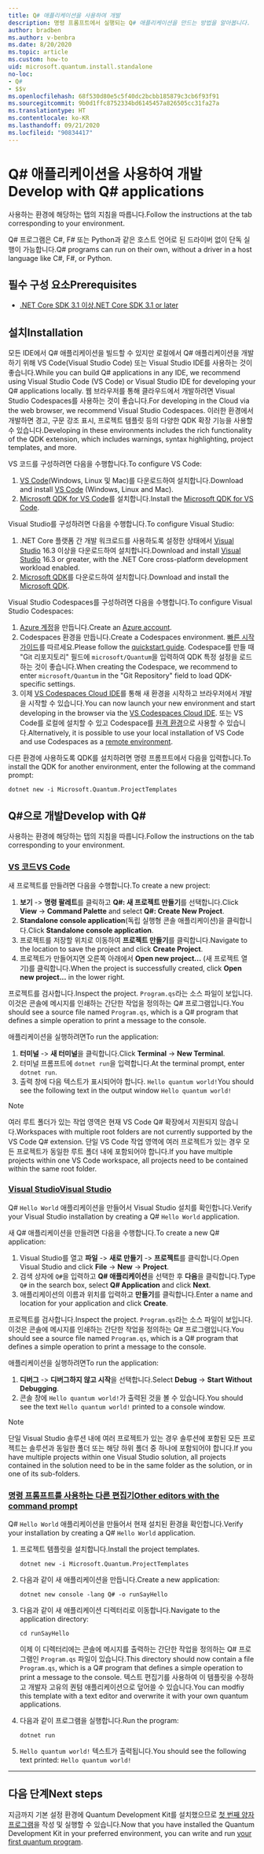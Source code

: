 ```yaml
---
title: Q# 애플리케이션을 사용하여 개발
description: 명령 프롬프트에서 실행되는 Q# 애플리케이션을 만드는 방법을 알아봅니다.
author: bradben
ms.author: v-benbra
ms.date: 8/20/2020
ms.topic: article
ms.custom: how-to
uid: microsoft.quantum.install.standalone
no-loc:
- Q#
- $$v
ms.openlocfilehash: 68f530d80e5c5f40dc2bcbb185879c3cb6f93f91
ms.sourcegitcommit: 9b0d1ffc8752334bd6145457a826505cc31fa27a
ms.translationtype: HT
ms.contentlocale: ko-KR
ms.lasthandoff: 09/21/2020
ms.locfileid: "90834417"
---
```

# <a name="develop-with-no-locq-applications"></a><span data-ttu-id="ba043-103">Q# 애플리케이션을 사용하여 개발</span><span class="sxs-lookup"><span data-stu-id="ba043-103">Develop with Q# applications</span></span>

<span data-ttu-id="ba043-104">사용하는 환경에 해당하는 탭의 지침을 따릅니다.</span><span class="sxs-lookup"><span data-stu-id="ba043-104">Follow the instructions at the tab corresponding to your environment.</span></span>

<span data-ttu-id="ba043-105">Q# 프로그램은 C#, F# 또는 Python과 같은 호스트 언어로 된 드라이버 없이 단독 실행이 가능합니다.</span><span class="sxs-lookup"><span data-stu-id="ba043-105">Q# programs can run on their own, without a driver in a host language like C#, F#, or Python.</span></span>

## <a name="prerequisites"></a><span data-ttu-id="ba043-106">필수 구성 요소</span><span class="sxs-lookup"><span data-stu-id="ba043-106">Prerequisites</span></span>

- [<span data-ttu-id="ba043-107">.NET Core SDK 3.1 이상</span><span class="sxs-lookup"><span data-stu-id="ba043-107">.NET Core SDK 3.1 or later</span></span>](https://www.microsoft.com/net/download)

## <a name="installation"></a><span data-ttu-id="ba043-108">설치</span><span class="sxs-lookup"><span data-stu-id="ba043-108">Installation</span></span>

<span data-ttu-id="ba043-109">모든 IDE에서 Q# 애플리케이션을 빌드할 수 있지만 로컬에서 Q# 애플리케이션을 개발하기 위해 VS Code(Visual Studio Code) 또는 Visual Studio IDE를 사용하는 것이 좋습니다.</span><span class="sxs-lookup"><span data-stu-id="ba043-109">While you can build Q# applications in any IDE, we recommend using Visual Studio Code (VS Code) or Visual Studio IDE for developing your Q# applications locally.</span></span> <span data-ttu-id="ba043-110">웹 브라우저를 통해 클라우드에서 개발하려면 Visual Studio Codespaces를 사용하는 것이 좋습니다.</span><span class="sxs-lookup"><span data-stu-id="ba043-110">For developing in the Cloud via the web browser, we recommend Visual Studio Codespaces.</span></span> <span data-ttu-id="ba043-111">이러한 환경에서 개발하면 경고, 구문 강조 표시, 프로젝트 템플릿 등의 다양한 QDK 확장 기능을 사용할 수 있습니다.</span><span class="sxs-lookup"><span data-stu-id="ba043-111">Developing in these environments includes the rich functionality of the QDK extension, which includes warnings, syntax highlighting, project templates, and more.</span></span> 

<span data-ttu-id="ba043-112">VS 코드를 구성하려면 다음을 수행합니다.</span><span class="sxs-lookup"><span data-stu-id="ba043-112">To configure VS Code:</span></span>

1. <span data-ttu-id="ba043-113">[VS Code](https://code.visualstudio.com/download)(Windows, Linux 및 Mac)를 다운로드하여 설치합니다.</span><span class="sxs-lookup"><span data-stu-id="ba043-113">Download and install [VS Code](https://code.visualstudio.com/download) (Windows, Linux and Mac).</span></span>
2. <span data-ttu-id="ba043-114">[Microsoft QDK for VS Code](https://marketplace.visualstudio.com/items?itemName=quantum.quantum-devkit-vscode)를 설치합니다.</span><span class="sxs-lookup"><span data-stu-id="ba043-114">Install the [Microsoft QDK for VS Code](https://marketplace.visualstudio.com/items?itemName=quantum.quantum-devkit-vscode).</span></span>

<span data-ttu-id="ba043-115">Visual Studio를 구성하려면 다음을 수행합니다.</span><span class="sxs-lookup"><span data-stu-id="ba043-115">To configure Visual Studio:</span></span>

1. <span data-ttu-id="ba043-116">.NET Core 플랫폼 간 개발 워크로드를 사용하도록 설정한 상태에서 [Visual Studio](https://visualstudio.microsoft.com/downloads/) 16.3 이상을 다운로드하여 설치합니다.</span><span class="sxs-lookup"><span data-stu-id="ba043-116">Download and install [Visual Studio](https://visualstudio.microsoft.com/downloads/) 16.3 or greater, with the .NET Core cross-platform development workload enabled.</span></span>
2. <span data-ttu-id="ba043-117">[Microsoft QDK](https://marketplace.visualstudio.com/items?itemName=quantum.DevKit)를 다운로드하여 설치합니다.</span><span class="sxs-lookup"><span data-stu-id="ba043-117">Download and install the [Microsoft QDK](https://marketplace.visualstudio.com/items?itemName=quantum.DevKit).</span></span>

<span data-ttu-id="ba043-118">Visual Studio Codespaces를 구성하려면 다음을 수행합니다.</span><span class="sxs-lookup"><span data-stu-id="ba043-118">To configure Visual Studio Codespaces:</span></span>

1. <span data-ttu-id="ba043-119">[Azure 계정](https://azure.microsoft.com/free/)을 만듭니다.</span><span class="sxs-lookup"><span data-stu-id="ba043-119">Create an [Azure account](https://azure.microsoft.com/free/).</span></span>
2. <span data-ttu-id="ba043-120">Codespaces 환경을 만듭니다.</span><span class="sxs-lookup"><span data-stu-id="ba043-120">Create a Codespaces environment.</span></span> <span data-ttu-id="ba043-121">[빠른 시작 가이드](https://docs.microsoft.com/visualstudio/codespaces/quickstarts/browser)를 따르세요.</span><span class="sxs-lookup"><span data-stu-id="ba043-121">Please follow the [quickstart guide](https://docs.microsoft.com/visualstudio/codespaces/quickstarts/browser).</span></span> <span data-ttu-id="ba043-122">Codespace를 만들 때 "Git 리포지토리" 필드에 `microsoft/Quantum`을 입력하여 QDK 특정 설정을 로드하는 것이 좋습니다.</span><span class="sxs-lookup"><span data-stu-id="ba043-122">When creating the Codespace, we recommend to enter `microsoft/Quantum` in the "Git Repository" field to load QDK-specific settings.</span></span>
3. <span data-ttu-id="ba043-123">이제 [VS Codespaces Cloud IDE](https://online.visualstudio.com/environments)를 통해 새 환경을 시작하고 브라우저에서 개발을 시작할 수 있습니다.</span><span class="sxs-lookup"><span data-stu-id="ba043-123">You can now launch your new environment and start developing in the browser via the [VS Codespaces Cloud IDE](https://online.visualstudio.com/environments).</span></span> <span data-ttu-id="ba043-124">또는 VS Code를 로컬에 설치할 수 있고 Codespace를 [원격 환경](https://docs.microsoft.com/visualstudio/online/how-to/vscode)으로 사용할 수 있습니다.</span><span class="sxs-lookup"><span data-stu-id="ba043-124">Alternatively, it is possible to use your local installation of VS Code and use Codespaces as a [remote environment](https://docs.microsoft.com/visualstudio/online/how-to/vscode).</span></span>


<span data-ttu-id="ba043-125">다른 환경에 사용하도록 QDK를 설치하려면 명령 프롬프트에서 다음을 입력합니다.</span><span class="sxs-lookup"><span data-stu-id="ba043-125">To install the QDK for another environment, enter the following at the command prompt:</span></span>

```dotnetcli
dotnet new -i Microsoft.Quantum.ProjectTemplates
```

## <a name="develop-with-no-locq"></a><span data-ttu-id="ba043-126">Q#으로 개발</span><span class="sxs-lookup"><span data-stu-id="ba043-126">Develop with Q#</span></span>

<span data-ttu-id="ba043-127">사용하는 환경에 해당하는 탭의 지침을 따릅니다.</span><span class="sxs-lookup"><span data-stu-id="ba043-127">Follow the instructions on the tab corresponding to your environment.</span></span>

### <a name="vs-code"></a>[<span data-ttu-id="ba043-128">VS 코드</span><span class="sxs-lookup"><span data-stu-id="ba043-128">VS Code</span></span>](#tab/tabid-vscode)

<span data-ttu-id="ba043-129">새 프로젝트를 만들려면 다음을 수행합니다.</span><span class="sxs-lookup"><span data-stu-id="ba043-129">To create a new project:</span></span>

1. <span data-ttu-id="ba043-130">**보기** -> **명령 팔레트**를 클릭하고 **Q#: 새 프로젝트 만들기**를 선택합니다.</span><span class="sxs-lookup"><span data-stu-id="ba043-130">Click **View** -> **Command Palette** and select **Q#: Create New Project**.</span></span>
2. <span data-ttu-id="ba043-131">**Standalone console application**(독립 실행형 콘솔 애플리케이션)을 클릭합니다.</span><span class="sxs-lookup"><span data-stu-id="ba043-131">Click **Standalone console application**.</span></span>
3. <span data-ttu-id="ba043-132">프로젝트를 저장할 위치로 이동하여 **프로젝트 만들기**를 클릭합니다.</span><span class="sxs-lookup"><span data-stu-id="ba043-132">Navigate to the location to save the project and click **Create Project**.</span></span>
4. <span data-ttu-id="ba043-133">프로젝트가 만들어지면 오른쪽 아래에서 **Open new project...** (새 프로젝트 열기)를 클릭합니다.</span><span class="sxs-lookup"><span data-stu-id="ba043-133">When the project is successfully created, click **Open new project...** in the lower right.</span></span>

<span data-ttu-id="ba043-134">프로젝트를 검사합니다.</span><span class="sxs-lookup"><span data-stu-id="ba043-134">Inspect the project.</span></span> <span data-ttu-id="ba043-135">`Program.qs`라는 소스 파일이 보입니다. 이것은 콘솔에 메시지를 인쇄하는 간단한 작업을 정의하는 Q# 프로그램입니다.</span><span class="sxs-lookup"><span data-stu-id="ba043-135">You should see a source file named `Program.qs`, which is a Q# program that defines a simple operation to print a message to the console.</span></span>

<span data-ttu-id="ba043-136">애플리케이션을 실행하려면</span><span class="sxs-lookup"><span data-stu-id="ba043-136">To run the application:</span></span>

1. <span data-ttu-id="ba043-137">**터미널** -> **새 터미널**을 클릭합니다.</span><span class="sxs-lookup"><span data-stu-id="ba043-137">Click **Terminal** -> **New Terminal**.</span></span>
2. <span data-ttu-id="ba043-138">터미널 프롬프트에 `dotnet run`을 입력합니다.</span><span class="sxs-lookup"><span data-stu-id="ba043-138">At the terminal prompt, enter `dotnet run`.</span></span>
3. <span data-ttu-id="ba043-139">출력 창에 다음 텍스트가 표시되어야 합니다. `Hello quantum world!`</span><span class="sxs-lookup"><span data-stu-id="ba043-139">You should see the following text in the output window `Hello quantum world!`</span></span>

> [!NOTE]
> <span data-ttu-id="ba043-140">여러 루트 폴더가 있는 작업 영역은 현재 VS Code Q# 확장에서 지원되지 않습니다.</span><span class="sxs-lookup"><span data-stu-id="ba043-140">Workspaces with multiple root folders are not currently supported by the VS Code Q# extension.</span></span> <span data-ttu-id="ba043-141">단일 VS Code 작업 영역에 여러 프로젝트가 있는 경우 모든 프로젝트가 동일한 루트 폴더 내에 포함되어야 합니다.</span><span class="sxs-lookup"><span data-stu-id="ba043-141">If you have multiple projects within one VS Code workspace, all projects need to be contained within the same root folder.</span></span>

### <a name="visual-studio"></a>[<span data-ttu-id="ba043-142">Visual Studio</span><span class="sxs-lookup"><span data-stu-id="ba043-142">Visual Studio</span></span>](#tab/tabid-vs)

<span data-ttu-id="ba043-143">Q# `Hello World` 애플리케이션을 만들어서 Visual Studio 설치를 확인합니다.</span><span class="sxs-lookup"><span data-stu-id="ba043-143">Verify your Visual Studio installation by creating a Q# `Hello World` application.</span></span>

<span data-ttu-id="ba043-144">새 Q# 애플리케이션을 만들려면 다음을 수행합니다.</span><span class="sxs-lookup"><span data-stu-id="ba043-144">To create a new Q# application:</span></span>

1. <span data-ttu-id="ba043-145">Visual Studio를 열고 **파일** -> **새로 만들기** -> **프로젝트**를 클릭합니다.</span><span class="sxs-lookup"><span data-stu-id="ba043-145">Open Visual Studio and click **File** -> **New** -> **Project**.</span></span>
2. <span data-ttu-id="ba043-146">검색 상자에 `Q#`을 입력하고 **Q# 애플리케이션**을 선택한 후 **다음**을 클릭합니다.</span><span class="sxs-lookup"><span data-stu-id="ba043-146">Type `Q#` in the search box, select **Q# Application** and click **Next**.</span></span>
3. <span data-ttu-id="ba043-147">애플리케이션의 이름과 위치를 입력하고 **만들기**를 클릭합니다.</span><span class="sxs-lookup"><span data-stu-id="ba043-147">Enter a name and location for your application and click **Create**.</span></span>


<span data-ttu-id="ba043-148">프로젝트를 검사합니다.</span><span class="sxs-lookup"><span data-stu-id="ba043-148">Inspect the project.</span></span> <span data-ttu-id="ba043-149">`Program.qs`라는 소스 파일이 보입니다. 이것은 콘솔에 메시지를 인쇄하는 간단한 작업을 정의하는 Q# 프로그램입니다.</span><span class="sxs-lookup"><span data-stu-id="ba043-149">You should see a source file named `Program.qs`, which is a Q# program that defines a simple operation to print a message to the console.</span></span>

<span data-ttu-id="ba043-150">애플리케이션을 실행하려면</span><span class="sxs-lookup"><span data-stu-id="ba043-150">To run the application:</span></span>

1. <span data-ttu-id="ba043-151">**디버그** -> **디버그하지 않고 시작**을 선택합니다.</span><span class="sxs-lookup"><span data-stu-id="ba043-151">Select **Debug** -> **Start Without Debugging**.</span></span>
2. <span data-ttu-id="ba043-152">콘솔 창에 `Hello quantum world!`가 출력된 것을 볼 수 있습니다.</span><span class="sxs-lookup"><span data-stu-id="ba043-152">You should see the text `Hello quantum world!` printed to a console window.</span></span>

> [!NOTE]
> <span data-ttu-id="ba043-153">단일 Visual Studio 솔루션 내에 여러 프로젝트가 있는 경우 솔루션에 포함된 모든 프로젝트는 솔루션과 동일한 폴더 또는 해당 하위 폴더 중 하나에 포함되어야 합니다.</span><span class="sxs-lookup"><span data-stu-id="ba043-153">If you have multiple projects within one Visual Studio solution, all projects contained in the solution need to be in the same folder as the solution, or in one of its sub-folders.</span></span>  

### <a name="other-editors-with-the-command-prompt"></a>[<span data-ttu-id="ba043-154">명령 프롬프트를 사용하는 다른 편집기</span><span class="sxs-lookup"><span data-stu-id="ba043-154">Other editors with the command prompt</span></span>](#tab/tabid-cmdline)

<span data-ttu-id="ba043-155">Q# `Hello World` 애플리케이션을 만들어서 현재 설치된 환경을 확인합니다.</span><span class="sxs-lookup"><span data-stu-id="ba043-155">Verify your installation by creating a Q# `Hello World` application.</span></span>

1. <span data-ttu-id="ba043-156">프로젝트 템플릿을 설치합니다.</span><span class="sxs-lookup"><span data-stu-id="ba043-156">Install the project templates.</span></span>

    ```dotnetcli
    dotnet new -i Microsoft.Quantum.ProjectTemplates
    ```

1. <span data-ttu-id="ba043-157">다음과 같이 새 애플리케이션을 만듭니다.</span><span class="sxs-lookup"><span data-stu-id="ba043-157">Create a new application:</span></span>

    ```dotnetcli
    dotnet new console -lang Q# -o runSayHello
    ```

1. <span data-ttu-id="ba043-158">다음과 같이 새 애플리케이션 디렉터리로 이동합니다.</span><span class="sxs-lookup"><span data-stu-id="ba043-158">Navigate to the application directory:</span></span>

    ```dotnetcli
    cd runSayHello
    ```

    <span data-ttu-id="ba043-159">이제 이 디렉터리에는 콘솔에 메시지를 출력하는 간단한 작업을 정의하는 Q# 프로그램인 `Program.qs` 파일이 있습니다.</span><span class="sxs-lookup"><span data-stu-id="ba043-159">This directory should now contain a file `Program.qs`, which is a Q# program that defines a simple operation to print a message to the console.</span></span> <span data-ttu-id="ba043-160">텍스트 편집기를 사용하여 이 템플릿을 수정하고 개발자 고유의 퀀텀 애플리케이션으로 덮어쓸 수 있습니다.</span><span class="sxs-lookup"><span data-stu-id="ba043-160">You can modfiy this template with a text editor and overwrite it with your own quantum applications.</span></span> 

1. <span data-ttu-id="ba043-161">다음과 같이 프로그램을 실행합니다.</span><span class="sxs-lookup"><span data-stu-id="ba043-161">Run the program:</span></span>

    ```dotnetcli
    dotnet run
    ```

1. <span data-ttu-id="ba043-162">`Hello quantum world!` 텍스트가 출력됩니다.</span><span class="sxs-lookup"><span data-stu-id="ba043-162">You should see the following text printed: `Hello quantum world!`</span></span>

***

## <a name="next-steps"></a><span data-ttu-id="ba043-163">다음 단계</span><span class="sxs-lookup"><span data-stu-id="ba043-163">Next steps</span></span>

<span data-ttu-id="ba043-164">지금까지 기본 설정 환경에 Quantum Development Kit를 설치했으므로 [첫 번째 양자 프로그램](xref:microsoft.quantum.quickstarts.qrng)을 작성 및 실행할 수 있습니다.</span><span class="sxs-lookup"><span data-stu-id="ba043-164">Now that you have installed the Quantum Development Kit in your preferred environment, you can write and run [your first quantum program](xref:microsoft.quantum.quickstarts.qrng).</span></span>

